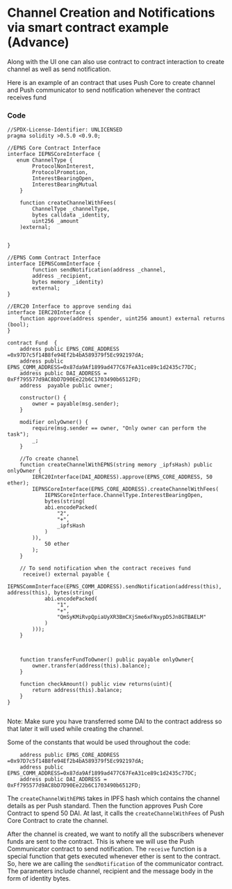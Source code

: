 # Channel Creation and Notifications via smart contract example (Advance)

Along with the UI one can also use contract to contract interaction to create channel as well as send notification.

Here is an example of an contract that uses Push Core to create channel and Push communicator to send notification whenever the contract receives fund

### Code

```
//SPDX-License-Identifier: UNLICENSED
pragma solidity >0.5.0 <0.9.0;

//EPNS Core Contract Interface
interface IEPNSCoreInterface {
   enum ChannelType {
        ProtocolNonInterest,
        ProtocolPromotion,
        InterestBearingOpen,
        InterestBearingMutual
    }

    function createChannelWithFees(
        ChannelType _channelType,
        bytes calldata _identity,
        uint256 _amount
    )external;


}

//EPNS Comm Contract Interface
interface IEPNSCommInterface {
        function sendNotification(address _channel,
        address _recipient,
        bytes memory _identity)
        external;
}

//ERC20 Interface to approve sending dai
interface IERC20Interface {
    function approve(address spender, uint256 amount) external returns (bool);
}

contract Fund  {
    address public EPNS_CORE_ADDRESS =0x97D7c5f14B8fe94Ef2b4bA589379f5Ec992197dA;
    address public EPNS_COMM_ADDRESS=0x87da9Af1899ad477C67FeA31ce89c1d2435c77DC;
    address public DAI_ADDRESS = 0xFf795577d9AC8bD7D90Ee22b6C1703490b6512FD;
    address  payable public owner;

    constructor() {
        owner = payable(msg.sender);
    }

    modifier onlyOwner() {
        require(msg.sender == owner, "Only owner can perform the task");
        _;
    }
  
    //To create channel
    function createChannelWithEPNS(string memory _ipfsHash) public onlyOwner {
        IERC20Interface(DAI_ADDRESS).approve(EPNS_CORE_ADDRESS, 50 ether);
        IEPNSCoreInterface(EPNS_CORE_ADDRESS).createChannelWithFees(
            IEPNSCoreInterface.ChannelType.InterestBearingOpen,
            bytes(string(
            abi.encodePacked(
                "2",
                "+",
                _ipfsHash
            )
        )),
            50 ether
        );
    }

    // To send notification when the contract receives fund
     receive() external payable {
        IEPNSCommInterface(EPNS_COMM_ADDRESS).sendNotification(address(this), address(this), bytes(string(
            abi.encodePacked(
                "1",
                "+",
                "QmSyKMiRvpQpiaUyXR3BmCXjSme6xFNxypD5Jn8GTBAELM"
            )
        )));
    }
    
        
    
    function transferFundToOwner() public payable onlyOwner{
        owner.transfer(address(this).balance);
    }
    
    function checkAmount() public view returns(uint){
        return address(this).balance;
    }
}


```



Note: Make sure you have transferred some DAI to the contract address so that later it will used while creating the channel.

Some of the constants that would be used throughout the code:

```
    address public EPNS_CORE_ADDRESS =0x97D7c5f14B8fe94Ef2b4bA589379f5Ec992197dA;
    address public EPNS_COMM_ADDRESS=0x87da9Af1899ad477C67FeA31ce89c1d2435c77DC;
    address public DAI_ADDRESS = 0xFf795577d9AC8bD7D90Ee22b6C1703490b6512FD;
```

The `createChannelWithEPNS` takes in IPFS hash which contains the channel details as per Push standard. Then the function approves Push Core Contract to spend 50 DAI. At last, it calls the `createChannelWithFees` of Push Core Contract to crate the channel.

After the channel is created, we want to notify all the subscribers whenever funds are sent to the contract. This is where we will use the Push Communicator contract to send notification. The `receive` function is a special function that gets executed whenever ether is sent to the contract. So, here we are calling the `sendNotification` of the communicator contract. The parameters include channel, recipient and the message body in the form of identity bytes.&#x20;
